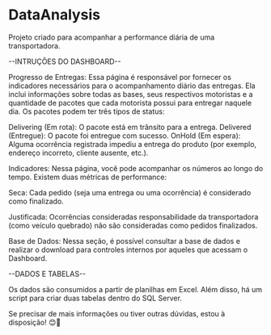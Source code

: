 # DataAnalysis
Projeto criado para acompanhar a performance diária de uma transportadora.

--INTRUÇÕES DO DASHBOARD--

Progresso de Entregas:
Essa página é responsável por fornecer os indicadores necessários para o acompanhamento diário das entregas.
Ela inclui informações sobre todas as bases, seus respectivos motoristas e a quantidade de pacotes que cada motorista possui para entregar naquele dia.
Os pacotes podem ter três tipos de status:

Delivering (Em rota): O pacote está em trânsito para a entrega.
Delivered (Entregue): O pacote foi entregue com sucesso.
OnHold (Em espera): Alguma ocorrência registrada impediu a entrega do produto (por exemplo, endereço incorreto, cliente ausente, etc.).

Indicadores:
Nessa página, você pode acompanhar os números ao longo do tempo.
Existem duas métricas de performance:

Seca: Cada pedido (seja uma entrega ou uma ocorrência) é considerado como finalizado.

Justificada: Ocorrências consideradas responsabilidade da transportadora (como veículo quebrado) não são consideradas como pedidos finalizados.

Base de Dados:
Nessa seção, é possível consultar a base de dados e realizar o download para controles internos por aqueles que acessam o Dashboard.

--DADOS E TABELAS--

Os dados são consumidos a partir de planilhas em Excel.
Além disso, há um script para criar duas tabelas dentro do SQL Server.


Se precisar de mais informações ou tiver outras dúvidas, estou à disposição! 😊🚚
